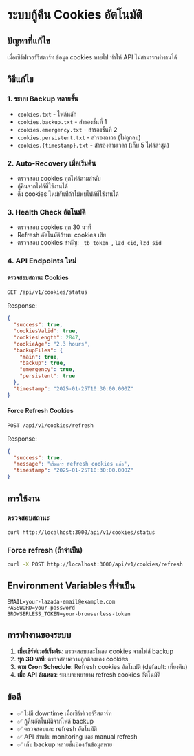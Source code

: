 # ระบบกู้คืน Cookies อัตโนมัติ

## ปัญหาที่แก้ไข
เมื่อเซิร์ฟเวอร์รีสตาร์ท ข้อมูล cookies หายไป ทำให้ API ไม่สามารถทำงานได้

## วิธีแก้ไข

### 1. ระบบ Backup หลายชั้น
- `cookies.txt` - ไฟล์หลัก
- `cookies.backup.txt` - สำรองชั้นที่ 1
- `cookies.emergency.txt` - สำรองชั้นที่ 2  
- `cookies.persistent.txt` - สำรองถาวร (ไม่ถูกลบ)
- `cookies.{timestamp}.txt` - สำรองตามเวลา (เก็บ 5 ไฟล์ล่าสุด)

### 2. Auto-Recovery เมื่อเริ่มต้น
- ตรวจสอบ cookies ทุกไฟล์ตามลำดับ
- กู้คืนจากไฟล์ที่ใช้งานได้
- ดึง cookies ใหม่ทันทีถ้าไม่พบไฟล์ที่ใช้งานได้

### 3. Health Check อัตโนมัติ
- ตรวจสอบ cookies ทุก 30 นาที
- Refresh อัตโนมัติถ้าพบ cookies เสีย
- ตรวจสอบ cookies สำคัญ: `_tb_token_`, `lzd_cid`, `lzd_sid`

### 4. API Endpoints ใหม่

#### ตรวจสอบสถานะ Cookies
```bash
GET /api/v1/cookies/status
```

Response:
```json
{
  "success": true,
  "cookiesValid": true,
  "cookiesLength": 2847,
  "cookieAge": "2.3 hours",
  "backupFiles": {
    "main": true,
    "backup": true,
    "emergency": true,
    "persistent": true
  },
  "timestamp": "2025-01-25T10:30:00.000Z"
}
```

#### Force Refresh Cookies
```bash
POST /api/v1/cookies/refresh
```

Response:
```json
{
  "success": true,
  "message": "เริ่มการ refresh cookies แล้ว",
  "timestamp": "2025-01-25T10:30:00.000Z"
}
```

## การใช้งาน

### ตรวจสอบสถานะ
```bash
curl http://localhost:3000/api/v1/cookies/status
```

### Force refresh (ถ้าจำเป็น)
```bash
curl -X POST http://localhost:3000/api/v1/cookies/refresh
```

## Environment Variables ที่จำเป็น
```
EMAIL=your-lazada-email@example.com
PASSWORD=your-password
BROWSERLESS_TOKEN=your-browserless-token
```

## การทำงานของระบบ

1. **เมื่อเซิร์ฟเวอร์เริ่มต้น**: ตรวจสอบและโหลด cookies จากไฟล์ backup
2. **ทุก 30 นาที**: ตรวจสอบความถูกต้องของ cookies
3. **ตาม Cron Schedule**: Refresh cookies อัตโนมัติ (default: เที่ยงคืน)
4. **เมื่อ API ล้มเหลว**: ระบบจะพยายาม refresh cookies อัตโนมัติ

## ข้อดี
- ✅ ไม่มี downtime เมื่อเซิร์ฟเวอร์รีสตาร์ท
- ✅ กู้คืนอัตโนมัติจากไฟล์ backup
- ✅ ตรวจสอบและ refresh อัตโนมัติ
- ✅ API สำหรับ monitoring และ manual refresh
- ✅ เก็บ backup หลายชั้นป้องกันข้อมูลหาย